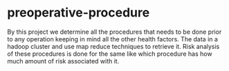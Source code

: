 # preoperative-procedure
By this project we determine all the procedures that needs to be done prior to any operation keeping in mind all the other health factors. The data in a hadoop cluster and use map reduce techniques to retrieve it.
Risk analysis of these procedures is done for the same like which procedure has how much amount of risk associated with it.


